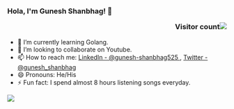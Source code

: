### Hola, I'm Gunesh Shanbhag! 👋<p align="right">Visitor count<img src="https://profile-counter.glitch.me/gshanbhag525/count.svg" /></p>

- 🌱 I’m currently learning Golang.
- 👯 I’m looking to collaborate on Youtube.
- 📫 How to reach me: [LinkedIn - @gunesh-shanbhag525 ](https://www.linkedin.com/in/gunesh-shanbhag525/) , 
[Twitter - @gunesh_shanbhag ](https://twitter.com/gunesh_shanbhag)
- 😄 Pronouns: He/His
- ⚡ Fun fact: I spend almost 8 hours listening songs everyday.


<img src="https://github-readme-stats.vercel.app/api?username=gshanbhag525&&show_icons=true&title_color=ffffff&icon_color=bb2acf&text_color=daf7dc&bg_color=191919">
